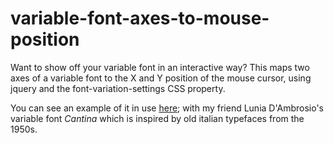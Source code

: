 # variable-font-axes-to-mouse-position
Want to show off your variable font in an interactive way? This maps two axes of a variable font to the X and Y position of the mouse cursor, using jquery and the font-variation-settings CSS property. 

You can see an example of it in use <a href="http://luniadambrosio.de/cantina-variable-font/" target="_blank">here</a>; with my friend Lunia D'Ambrosio's variable font <i>Cantina</i> which is inspired by old italian typefaces from the 1950s.
